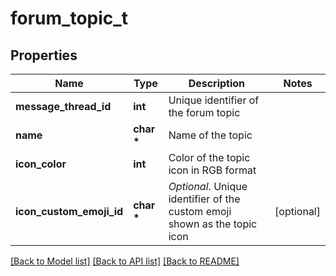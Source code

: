 # forum_topic_t

## Properties
Name | Type | Description | Notes
------------ | ------------- | ------------- | -------------
**message_thread_id** | **int** | Unique identifier of the forum topic | 
**name** | **char \*** | Name of the topic | 
**icon_color** | **int** | Color of the topic icon in RGB format | 
**icon_custom_emoji_id** | **char \*** | *Optional*. Unique identifier of the custom emoji shown as the topic icon | [optional] 

[[Back to Model list]](../README.md#documentation-for-models) [[Back to API list]](../README.md#documentation-for-api-endpoints) [[Back to README]](../README.md)


